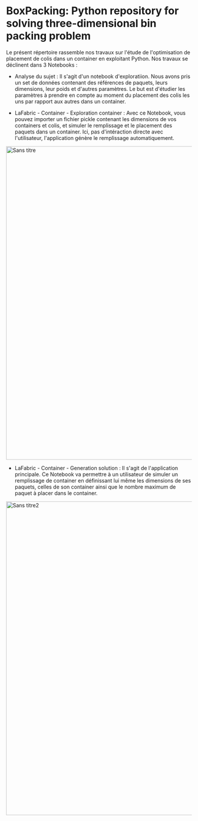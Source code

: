 # BoxPacking: Python repository for solving three-dimensional bin packing problem

Le présent répertoire rassemble nos travaux sur l'étude de l'optimisation de placement de colis dans un container en exploitant Python. Nos travaux se déclinent dans 3 Notebooks :

* Analyse du sujet : Il s'agit d'un notebook d'exploratiion. Nous avons pris un set de données contenant des références de paquets, leurs dimensions, leur poids et d'autres paramètres. Le but est d'étudier les paramètres à prendre en compte au moment du placement des colis les uns par rapport aux autres dans un container. 

* LaFabric - Container - Exploration container : Avec ce Notebook, vous pouvez importer un fichier pickle contenant les dimensions de vos containers et colis, et simuler le remplissage et le placement des paquets dans un container. Ici, pas d'intéraction directe avec l'utilisateur, l'application génère le remplissage automatiquement.

<img width="849" alt="Sans titre" src="https://github.com/belemva/DataScience/assets/43656411/604f3d65-1708-4966-aee8-379edd03e267">


* LaFabric - Container - Generation solution : Il s'agit de l'application principale. Ce Notebook va permettre à un utilisateur de simuler un remplissage de container en définissant lui même les dimensions de ses paquets, celles de son container ainsi que le nombre maximum de paquet à placer dans le container.

<img width="850" alt="Sans titre2" src="https://github.com/belemva/DataScience/assets/43656411/09b59108-21c8-41ef-8eaf-2870732bd252">

